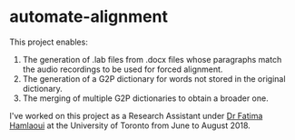# automate-alignment
This project enables:
1. The generation of .lab files from .docx files whose paragraphs match the audio recordings to be used for forced alignment.
2. The generation of a G2P dictionary for words not stored in the original dictionary.
3. The merging of multiple G2P dictionaries to obtain a broader one.

I've worked on this project as a Research Assistant under [Dr Fatima Hamlaoui](https://www.french.utoronto.ca/people/directories/all-faculty/fatima-hamlaoui) at the University of Toronto from June to August 2018.
